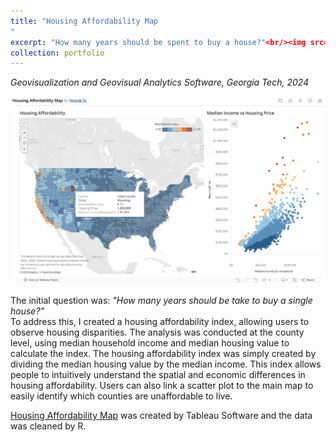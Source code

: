```yaml
---
title: "Housing Affordability Map
"
excerpt: "How many years should be spent to buy a house?"<br/><img src='/images/housingmap.png'>
collection: portfolio
---
```

*Geovisualization and Geovisual Analytics Software, Georgia Tech, 2024* <br>

![images/housingmap](./images/housingmap.png)

The initial question was: *"How many years should be take to buy a single house?"* <br>
To address this, I created a housing affordability index, allowing users to observe housing disparities. The analysis was conducted at the county level, using median household income and median housing value to calculate the index. The housing affordability index was simply created by dividing the median housing value by the median income.
This index allows people to intuitively understand the spatial and economic differences in housing affordability. Users can also link a scatter plot to the main map to easily identify which counties are unaffordable to live.

[Housing Affordability Map](https://public.tableau.com/app/profile/hojung.yu/viz/HousingAffordabilityMap_17280173108570/Dashboard1?publish=yes) was created by Tableau Software and the data was cleaned by R. 
